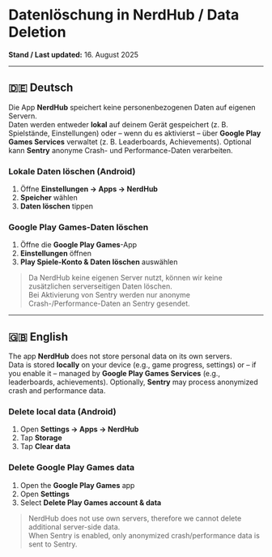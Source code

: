 # Datenlöschung in NerdHub / Data Deletion

**Stand / Last updated:** 16. August 2025

---

## 🇩🇪 Deutsch

Die App **NerdHub** speichert keine personenbezogenen Daten auf eigenen Servern.  
Daten werden entweder **lokal** auf deinem Gerät gespeichert (z. B. Spielstände, Einstellungen) oder – wenn du es aktivierst – über **Google Play Games Services** verwaltet (z. B. Leaderboards, Achievements). Optional kann **Sentry** anonyme Crash- und Performance-Daten verarbeiten.

### Lokale Daten löschen (Android)
1. Öffne **Einstellungen → Apps → NerdHub**  
2. **Speicher** wählen  
3. **Daten löschen** tippen

### Google Play Games-Daten löschen
1. Öffne die **Google Play Games**-App  
2. **Einstellungen** öffnen  
3. **Play Spiele-Konto & Daten löschen** auswählen

> Da NerdHub keine eigenen Server nutzt, können wir keine zusätzlichen serverseitigen Daten löschen.  
> Bei Aktivierung von Sentry werden nur anonyme Crash-/Performance-Daten an Sentry gesendet.

---

## 🇬🇧 English

The app **NerdHub** does not store personal data on its own servers.  
Data is stored **locally** on your device (e.g., game progress, settings) or – if you enable it – managed by **Google Play Games Services** (e.g., leaderboards, achievements). Optionally, **Sentry** may process anonymized crash and performance data.

### Delete local data (Android)
1. Open **Settings → Apps → NerdHub**  
2. Tap **Storage**  
3. Tap **Clear data**

### Delete Google Play Games data
1. Open the **Google Play Games** app  
2. Open **Settings**  
3. Select **Delete Play Games account & data**

> NerdHub does not use own servers, therefore we cannot delete additional server-side data.  
> When Sentry is enabled, only anonymized crash/performance data is sent to Sentry.
